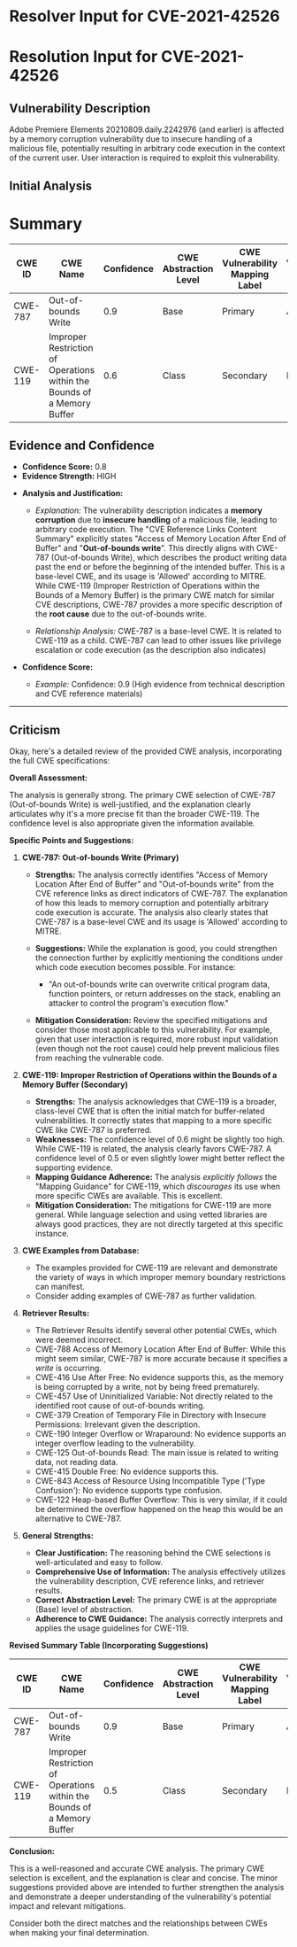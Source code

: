 # Resolver Input for CVE-2021-42526

# Resolution Input for CVE-2021-42526

## Vulnerability Description
Adobe Premiere Elements 20210809.daily.2242976 (and earlier) is affected by a memory corruption vulnerability due to insecure handling of a malicious file, potentially resulting in arbitrary code execution in the context of the current user. User interaction is required to exploit this vulnerability.

## Initial Analysis
# Summary
| CWE ID | CWE Name | Confidence | CWE Abstraction Level | CWE Vulnerability Mapping Label | CWE-Vulnerability Mapping Notes |
|---|---|---|---|---|---|
| CWE-787 | Out-of-bounds Write | 0.9 | Base | Primary | Allowed |
| CWE-119 | Improper Restriction of Operations within the Bounds of a Memory Buffer | 0.6 | Class | Secondary | Discouraged |

## Evidence and Confidence

*   **Confidence Score:** 0.8
*   **Evidence Strength:** HIGH

- **Analysis and Justification:**
  - *Explanation:* The vulnerability description indicates a **memory corruption** due to **insecure handling** of a malicious file, leading to arbitrary code execution. The "CVE Reference Links Content Summary" explicitly states "Access of Memory Location After End of Buffer" and "**Out-of-bounds write**". This directly aligns with CWE-787 (Out-of-bounds Write), which describes the product writing data past the end or before the beginning of the intended buffer. This is a base-level CWE, and its usage is 'Allowed' according to MITRE. While CWE-119 (Improper Restriction of Operations within the Bounds of a Memory Buffer) is the primary CWE match for similar CVE descriptions, CWE-787 provides a more specific description of the **root cause** due to the out-of-bounds write.
  
  - *Relationship Analysis:* CWE-787 is a base-level CWE. It is related to CWE-119 as a child. CWE-787 can lead to other issues like privilege escalation or code execution (as the description also indicates)

- **Confidence Score:**
  - *Example:* Confidence: 0.9 (High evidence from technical description and CVE reference materials)

---

## Criticism
Okay, here's a detailed review of the provided CWE analysis, incorporating the full CWE specifications:

**Overall Assessment:**

The analysis is generally strong.  The primary CWE selection of CWE-787 (Out-of-bounds Write) is well-justified, and the explanation clearly articulates why it's a more precise fit than the broader CWE-119. The confidence level is also appropriate given the information available.

**Specific Points and Suggestions:**

1.  **CWE-787: Out-of-bounds Write (Primary)**

    *   **Strengths:** The analysis correctly identifies "Access of Memory Location After End of Buffer" and "Out-of-bounds write" from the CVE reference links as direct indicators of CWE-787.  The explanation of how this leads to memory corruption and potentially arbitrary code execution is accurate. The analysis also clearly states that CWE-787 is a base-level CWE and its usage is 'Allowed' according to MITRE.

    *   **Suggestions:** While the explanation is good, you could strengthen the connection further by explicitly mentioning the conditions under which code execution becomes possible. For instance:
        *   "An out-of-bounds write can overwrite critical program data, function pointers, or return addresses on the stack, enabling an attacker to control the program's execution flow."
    *   **Mitigation Consideration:** Review the specified mitigations and consider those most applicable to this vulnerability.  For example, given that user interaction is required, more robust input validation (even though not the root cause) could help prevent malicious files from reaching the vulnerable code.

2.  **CWE-119: Improper Restriction of Operations within the Bounds of a Memory Buffer (Secondary)**

    *   **Strengths:** The analysis acknowledges that CWE-119 is a broader, class-level CWE that is often the initial match for buffer-related vulnerabilities.  It correctly states that mapping to a more specific CWE like CWE-787 is preferred.
    *   **Weaknesses:** The confidence level of 0.6 might be slightly too high. While CWE-119 is related, the analysis clearly favors CWE-787. A confidence level of 0.5 or even slightly lower might better reflect the supporting evidence.
    *   **Mapping Guidance Adherence:** The analysis *explicitly follows* the "Mapping Guidance" for CWE-119, which *discourages* its use when more specific CWEs are available.  This is excellent.
    *   **Mitigation Consideration:** The mitigations for CWE-119 are more general.  While language selection and using vetted libraries are always good practices, they are not directly targeted at this specific instance.

3.  **CWE Examples from Database:**

    *   The examples provided for CWE-119 are relevant and demonstrate the variety of ways in which improper memory boundary restrictions can manifest.
    *   Consider adding examples of CWE-787 as further validation.

4.  **Retriever Results:**

    *   The Retriever Results identify several other potential CWEs, which were deemed incorrect.
    *   CWE-788 Access of Memory Location After End of Buffer: While this might seem similar, CWE-787 is more accurate because it specifies a *write* is occurring.
    *   CWE-416 Use After Free: No evidence supports this, as the memory is being corrupted by a write, not by being freed prematurely.
    *   CWE-457 Use of Uninitialized Variable: Not directly related to the identified root cause of out-of-bounds writing.
    *   CWE-379 Creation of Temporary File in Directory with Insecure Permissions: Irrelevant given the description.
    *   CWE-190 Integer Overflow or Wraparound: No evidence supports an integer overflow leading to the vulnerability.
    *   CWE-125 Out-of-bounds Read: The main issue is related to writing data, not reading data.
    *   CWE-415 Double Free: No evidence supports this.
    *   CWE-843 Access of Resource Using Incompatible Type ('Type Confusion'): No evidence supports type confusion.
    *   CWE-122 Heap-based Buffer Overflow: This is very similar, if it could be determined the overflow happened on the heap this would be an alternative to CWE-787.

5.  **General Strengths:**

    *   **Clear Justification:** The reasoning behind the CWE selections is well-articulated and easy to follow.
    *   **Comprehensive Use of Information:** The analysis effectively utilizes the vulnerability description, CVE reference links, and retriever results.
    *   **Correct Abstraction Level:** The primary CWE is at the appropriate (Base) level of abstraction.
    *   **Adherence to CWE Guidance:** The analysis correctly interprets and applies the usage guidelines for CWE-119.

**Revised Summary Table (Incorporating Suggestions)**

| CWE ID | CWE Name | Confidence | CWE Abstraction Level | CWE Vulnerability Mapping Label | CWE-Vulnerability Mapping Notes |
|---|---|---|---|---|---|
| CWE-787 | Out-of-bounds Write | 0.9 | Base | Primary | Allowed |
| CWE-119 | Improper Restriction of Operations within the Bounds of a Memory Buffer | 0.5 | Class | Secondary | Discouraged |

**Conclusion:**

This is a well-reasoned and accurate CWE analysis. The primary CWE selection is excellent, and the explanation is clear and concise. The minor suggestions provided above are intended to further strengthen the analysis and demonstrate a deeper understanding of the vulnerability's potential impact and relevant mitigations.

Consider both the direct matches and the relationships between CWEs
when making your final determination.
        
